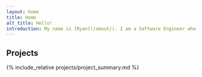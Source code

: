 ```yaml
---
layout: home
title: Home
alt_title: Hello!
introduction: My name is [Ryan](/about/). I am a Software Engineer who likes to work on interesting projects and learn new things. The purpose of this site is to have a space to share projects, ideas and notes about things that I find interesting.
---
```


## Projects

{% include_relative projects/project_summary.md %}
